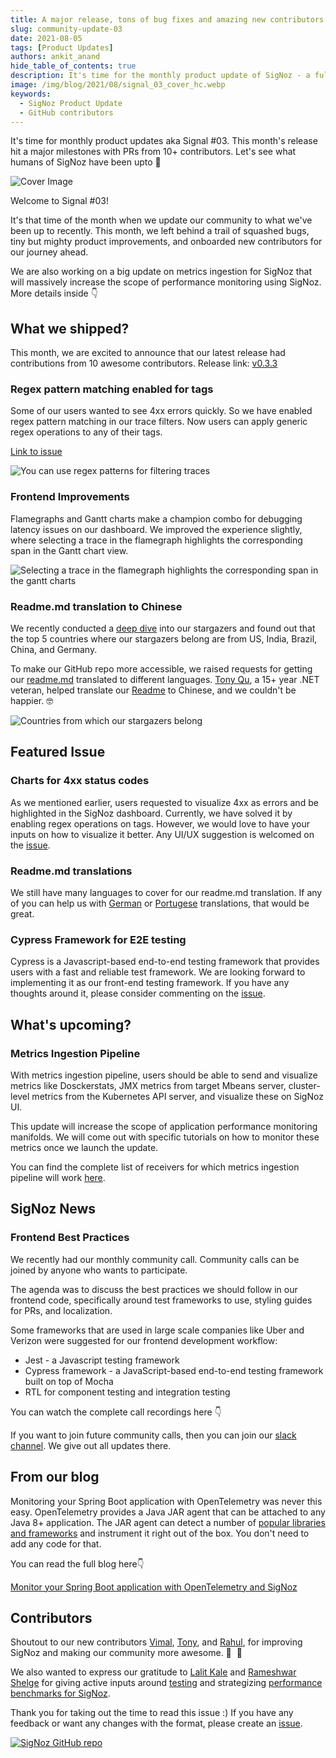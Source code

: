 ```yaml
---
title: A major release, tons of bug fixes and amazing new contributors - Signal 03
slug: community-update-03
date: 2021-08-05
tags: [Product Updates]
authors: ankit_anand
hide_table_of_contents: true
description: It's time for the monthly product update of SigNoz - a full-stack open-source and observability tool. Find out what we've been upto at SigNoz during July, 2021.
image: /img/blog/2021/08/signal_03_cover_hc.webp
keywords:
  - SigNoz Product Update
  - GitHub contributors
---
```


<head>
  <link rel="canonical" href="https://signoz.io/blog/community-update-03/"/>
</head>

It's time for monthly product updates aka Signal #03. This month's release hit a major milestones with PRs from 10+ contributors. Let's see what humans of SigNoz have been upto 🙌

<!--truncate-->

![Cover Image](/img/blog/2021/08/signal_03_cover_hc.webp)

Welcome to Signal #03!

It's that time of the month when we update our community to what we've been up to recently. This month, we left behind a trail of squashed bugs, tiny but mighty product improvements, and onboarded new contributors for our journey ahead.

We are also working on a big update on metrics ingestion for SigNoz that will massively increase the scope of performance monitoring using SigNoz. More details inside 👇

## What we shipped?

This month, we are excited to announce that our latest release had contributions from 10 awesome contributors. Release link: [v0.3.3](https://github.com/SigNoz/signoz/releases/tag/v0.3.3)

### Regex pattern matching enabled for tags

Some of our users wanted to see 4xx errors quickly. So we have enabled regex pattern matching in our trace filters. Now users can apply generic regex operations to any of their tags.

[Link to issue](https://github.com/SigNoz/signoz/pull/249)

![You can use regex patterns for filtering traces](/img/blog/2021/08/regex_pattern_hc.webp)

<!--- Apply regex operations on trace filters --->

### Frontend Improvements

Flamegraphs and Gantt charts make a champion combo for debugging latency issues on our dashboard. We improved the experience slightly, where selecting a trace in the flamegraph highlights the corresponding span in the Gantt chart view.

![Selecting a trace in the flamegraph highlights the corresponding span in the gantt charts](/img/blog/2021/08/gantt_charts_hc.webp)

<!--- When you select a trace in the flamegraph, corresponding span in the Gantt chart gets highlighted --->

### Readme.md translation to Chinese

We recently conducted a [deep dive](/blog/getting-to-know-our-4000-plus-stargazers-on-github/) into our stargazers and found out that the top 5 countries where our stargazers belong are from US, India, Brazil, China, and Germany.

To make our GitHub repo more accessible, we raised requests for getting our [readme.md](https://github.com/SigNoz/signoz/blob/main/README.md) translated to different languages. [Tony Qu](https://github.com/tonyqus), a 15+ year .NET veteran, helped translate our [Readme](https://github.com/SigNoz/signoz/blob/main/README.zh-cn.md) to Chinese, and we couldn't be happier. 🤓

![Countries from which our stargazers belong](/img/blog/2021/08/stargazers_countries_hc.webp)

<!--- SigNoz's stargazers belong to nations worldwide --->

## Featured Issue

### Charts for 4xx status codes

As we mentioned earlier, users requested to visualize 4xx as errors and be highlighted in the SigNoz dashboard. Currently, we have solved it by enabling regex operations on tags. However, we would love to have your inputs on how to visualize it better. Any UI/UX suggestion is welcomed on the [issue](https://github.com/SigNoz/signoz/issues/222).

### Readme.md translations

We still have many languages to cover for our readme.md translation. If any of you can help us with [German](https://github.com/SigNoz/signoz/issues/240) or [Portugese](https://github.com/SigNoz/signoz/issues/238) translations, that would be great.

### Cypress Framework for E2E testing

Cypress is a Javascript-based end-to-end testing framework that provides users with a fast and reliable test framework. We are looking forward to implementing it as our front-end testing framework. If you have any thoughts around it, please consider commenting on the [issue](https://github.com/SigNoz/signoz/issues/226).

## What's upcoming?

### Metrics Ingestion Pipeline

With metrics ingestion pipeline, users should be able to send and visualize metrics like Dosckerstats, JMX metrics from target Mbeans server, cluster-level metrics from the Kubernetes API server, and visualize these on SigNoz UI.

This update will increase the scope of application performance monitoring manifolds. We will come out with specific tutorials on how to monitor these metrics once we launch the update.

You can find the complete list of receivers for which metrics ingestion pipeline will work [here](https://github.com/open-telemetry/opentelemetry-collector-contrib/tree/main/receiver).

## SigNoz News

### Frontend Best Practices

We recently had our monthly community call. Community calls can be joined by anyone who wants to participate.

The agenda was to discuss the best practices we should follow in our frontend code, specifically around test frameworks to use, styling guides for PRs, and localization.

Some frameworks that are used in large scale companies like Uber and Verizon were suggested for our frontend development workflow:

- Jest - a Javascript testing framework
- Cypress framework - a JavaScript-based end-to-end testing framework built on top of Mocha
- RTL for component testing and integration testing

You can watch the complete call recordings here 👇

If you want to join future community calls, then you can join our [slack channel](https://signoz.io/slack). We give out all updates there.

## From our blog

Monitoring your Spring Boot application with OpenTelemetry was never this easy. OpenTelemetry provides a Java JAR agent that can be attached to any Java 8+ application. The JAR agent can detect a number of [popular libraries and frameworks](https://github.com/open-telemetry/opentelemetry-java-instrumentation/blob/main/docs/supported-libraries.md) and instrument it right out of the box. You don't need to add any code for that.

You can read the full blog here👇

[Monitor your Spring Boot application with OpenTelemetry and SigNoz](/blog/opentelemetry-spring-boot/)

## Contributors

Shoutout to our new contributors [Vimal](https://github.com/Vimalraj571), [Tony](https://github.com/tonyqus), and [Rahul](https://github.com/rahulrana95), for improving SigNoz and making our community more awesome. 🥳  🎉

We also wanted to express our gratitude to [Lalit Kale](https://www.linkedin.com/in/lalitkale/) and [Rameshwar Shelge](https://www.linkedin.com/in/rameshwarshelge/) for giving active inputs around [testing](https://github.com/SigNoz/signoz/discussions/208) and strategizing [performance benchmarks for SigNoz](https://github.com/SigNoz/signoz/discussions/218).

Thank you for taking out the time to read this issue :) If you have any feedback or want any changes with the format, please create an [issue](https://github.com/SigNoz/signoz/issues).

[![SigNoz GitHub repo](/img/blog/common/signoz_github.webp)](https://github.com/SigNoz/signoz)
